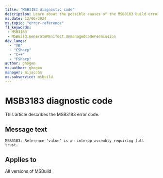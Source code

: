 ```yaml
---
title: "MSB3183 diagnostic code"
description: Learn about the possible causes of the MSB3183 build error, and get troubleshooting tips.
ms.date: 12/06/2024
ms.topic: "error-reference"
f1_keywords:
 - MSB3183
 - MSBuild.GenerateManifest.UnmanagedCodePermission
dev_langs:
  - "VB"
  - "CSharp"
  - "C++"
  - "FSharp"
author: ghogen
ms.author: ghogen
manager: mijacobs
ms.subservice: msbuild
---
```


# MSB3183 diagnostic code

<!-- :::ErrorDefinitionDescription::: -->
<!-- :::editable-content name="introDescription"::: -->
This article describes the MSB3183 error code.
<!-- :::editable-content-end::: -->

## Message text

`MSB3183: Reference 'value' is an interop assembly requiring full trust.`

<!-- :::editable-content name="postOutputDescription"::: -->
<!--
{StrBegin="MSB3183: "}
-->
<!-- :::editable-content-end::: -->
<!-- :::ErrorDefinitionDescription-end::: -->

## Applies to

All versions of MSBuild
